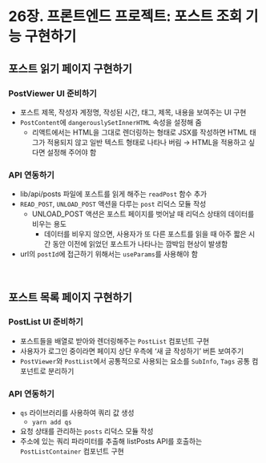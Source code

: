 # 26장. 프론트엔드 프로젝트: 포스트 조회 기능 구현하기

## 포스트 읽기 페이지 구현하기

### PostViewer UI 준비하기

- 포스트 제목, 작성자 계정명, 작성된 시간, 태그, 제목, 내용을 보여주는 UI 구현
- `PostContent`에 `dangerouslySetInnerHTML` 속성을 설정해 줌
    - 리액트에서는 HTML을 그대로 렌더링하는 형태로 JSX를 작성하면 HTML 태그가 적용되지 않고 일반 텍스트 형태로 나타나 버림 → HTML을 적용하고 싶다면 설정해 주어야 함

### API 연동하기

- lib/api/posts 파일에 포스트를 읽게 해주는 `readPost` 함수 추가
- `READ_POST`, `UNLOAD_POST` 액션을 다루는 `post` 리덕스 모듈 작성
    - UNLOAD_POST 액션은 포스트 페이지를 벗어날 때 리덕스 상태의 데이터를 비우는 용도
        - 데이터를 비우지 않으면, 사용자가 또 다른 포스트를 읽을 때 아주 짧은 시간 동안 이전에 읽었던 포스트가 나타나는 깜박임 현상이 발생함
- url의 `postId`에 접근하기 위해서는 `useParams`를 사용해야 함

<br>

## 포스트 목록 페이지 구현하기

### PostList UI 준비하기

- 포스트들을 배열로 받아와 렌더링해주는 `PostList` 컴포넌트 구현
- 사용자가 로그인 중이라면 페이지 상단 우측에 ‘새 글 작성하기’ 버튼 보여주기
- `PostViewer`와 `PostList`에서 공통적으로 사용되는 요소를 `SubInfo`, `Tags` 공통 컴포넌트로 분리하기

### API 연동하기

- `qs` 라이브러리를 사용하여 쿼리 값 생성
    - `yarn add qs`
- 요청 상태를 관리하는 `posts` 리덕스 모듈 작성
- 주소에 있는 쿼리 파라미터를 추출해 listPosts API를 호출하는 `PostListContainer` 컴포넌트 구현